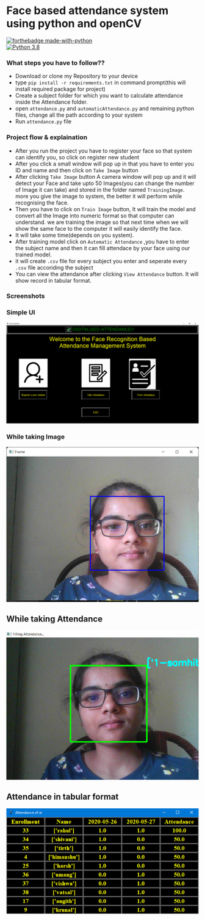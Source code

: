 
# Face based attendance system using python and openCV

[![forthebadge made-with-python](http://ForTheBadge.com/images/badges/made-with-python.svg)](https://www.python.org/)                 
[![Python 3.8](https://img.shields.io/badge/python-3.6-blue.svg)](https://www.python.org/downloads/release/python-360/) 

### What steps you have to follow??
- Download or clone my Repository to your device
- type `pip install -r requirements.txt` in command prompt(this will install required package for project)
- Create a subject folder for which you want to calculate attendance inside the Attendance folder.
- open `attendance.py` and `automaticAttendance.py` and remaining python files, change all the path according to your system
- Run `attendance.py` file

### Project flow & explaination
- After you run the project you have to register your face so that system can identify you, so click on register new student
- After you click a small window will pop up in that you have to enter you ID and name and then click on `Take Image` button
- After clicking `Take Image` button A camera window will pop up and it will detect your Face and take upto 50 Images(you can change the number of Image it can take) and stored in the folder named `TrainingImage`. more you give the image to system, the better it will perform while recognising the face.
- Then you have to click on `Train Image` button, It will train the model and convert all the Image into numeric format so that computer can understand. we are training the image so that next time when we will show the same face to the computer it will easily identify the face.
- It will take some time(depends on you system).
- After training model click on `Automatic Attendance` ,you have to enter the subject name and then it can fill attendace by your face using our trained model.
- it will create `.csv` file for every subject you enter and seperate every `.csv` file accoriding the subject
- You can view the attendance after clicking `View Attendance` button. It will show record in tabular format.

### Screenshots

### Simple UI
<img src='https://github.com/SAMHITHAM/Digitalized-Attendance-using-Face-Recognition/blob/main/Project%20Snap/image1.png'>

### While taking Image
<img src='https://github.com/SAMHITHAM/Digitalized-Attendance-using-Face-Recognition/blob/main/Project%20Snap/image4.png'>

## While taking Attendance
<img src='https://github.com/SAMHITHAM/Digitalized-Attendance-using-Face-Recognition/blob/main/Project%20Snap/image8.png'>

## Attendance in tabular format 
<img src='https://github.com/SAMHITHAM/Digitalized-Attendance-using-Face-Recognition/blob/main/Project%20Snap/7.PNG'>

